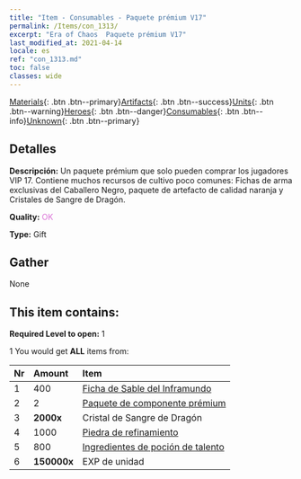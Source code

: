 ```yaml
---
title: "Item - Consumables - Paquete prémium V17"
permalink: /Items/con_1313/
excerpt: "Era of Chaos  Paquete prémium V17"
last_modified_at: 2021-04-14
locale: es
ref: "con_1313.md"
toc: false
classes: wide
---
```

 [Materials](/es/Items/){: .btn .btn--primary}[Artifacts](/es/Items/Artifacts/){: .btn .btn--success}[Units](/es/Items/Units/){: .btn .btn--warning}[Heroes](/es/Items/Heroes/){: .btn .btn--danger}[Consumables](/es/Items/Consumables/){: .btn .btn--info}[Unknown](/es/Items/Unknown/){: .btn .btn--primary}

## Detalles
 **Descripción:** Un paquete prémium que solo pueden comprar los jugadores VIP 17. Contiene muchos recursos de cultivo poco comunes: Fichas de arma exclusivas del Caballero Negro, paquete de artefacto de calidad naranja y Cristales de Sangre de Dragón.

 **Quality:** <span style="color: #DA70D6">OK</span>

 **Type:** Gift

## Gather

  None

## This item contains:

 **Required Level to open:** 1

 1 You would get **ALL** items  from:

  | Nr | Amount |     Item    |
  |:---|:-------|:------------|
  | 1 | 400 | [Ficha de Sable del Inframundo](/es/Items/con_979/) | 
  | 2 | 2 | [Paquete de componente prémium](/es/Items/con_1363/) | 
  | 3 |  **2000x** | Cristal de Sangre de Dragón |  | 
  | 4 | 1000 | [Piedra de refinamiento](/es/Items/con_814/) | 
  | 5 | 800 | [Ingredientes de poción de talento](/es/Items/con_1120/) | 
  | 6 |  **150000x** | EXP de unidad |  | 
